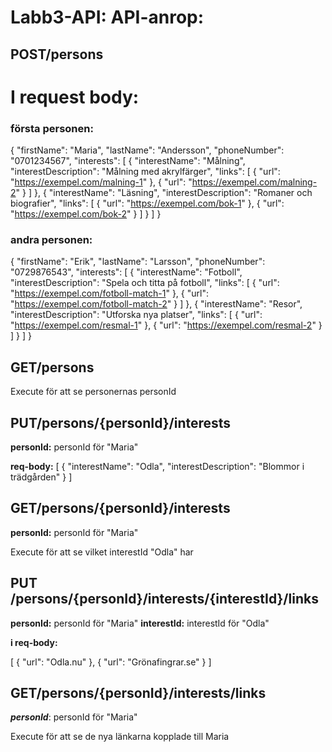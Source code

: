 # Labb3-API: API-anrop:

## POST/persons
# I request body:

### första personen:

{
  "firstName": "Maria",
  "lastName": "Andersson",
  "phoneNumber": "0701234567",
  "interests": [
    {
      "interestName": "Målning",
      "interestDescription": "Målning med akrylfärger",
      "links": [
        {
          "url": "https://exempel.com/malning-1"
        },
        {
          "url": "https://exempel.com/malning-2"
        }
      ]
    },
    {
      "interestName": "Läsning",
      "interestDescription": "Romaner och biografier",
      "links": [
        {
          "url": "https://exempel.com/bok-1"
        },
        {
          "url": "https://exempel.com/bok-2"
        }
      ]
    }
  ]
}

### andra personen:

{
  "firstName": "Erik",
  "lastName": "Larsson",
  "phoneNumber": "0729876543",
  "interests": [
    {
      "interestName": "Fotboll",
      "interestDescription": "Spela och titta på fotboll",
      "links": [
        {
          "url": "https://exempel.com/fotboll-match-1"
        },
        {
          "url": "https://exempel.com/fotboll-match-2"
        }
      ]
    },
    {
      "interestName": "Resor",
      "interestDescription": "Utforska nya platser",
      "links": [
        {
          "url": "https://exempel.com/resmal-1"
        },
        {
          "url": "https://exempel.com/resmal-2"
        }
      ]
    }
  ]
}

## GET/persons

Execute för att se personernas personId

## PUT/persons/{personId}/interests

**personId:** personId för "Maria"

**req-body:** 
[
  {
    "interestName": "Odla",
    "interestDescription": "Blommor i trädgården"
  }
]
## GET/persons/{personId}/interests

**personId:** personId för "Maria"

Execute för att se vilket interestId "Odla" har 

## PUT /persons/{personId}/interests/{interestId}/links

**personId:** personId för "Maria"
**interestId:** interestId för "Odla"

**i req-body:** 

[
  {
    "url": "Odla.nu"
  },
  {
    "url": "Grönafingrar.se"
  }
]

## GET/persons/{personId}/interests/links

***personId***: personId för "Maria"

Execute för att se de nya länkarna kopplade till Maria
